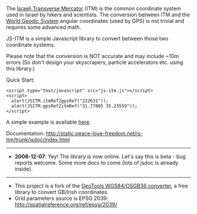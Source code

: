 The [Israeli Transverse Mercator](http://en.wikipedia.org/wiki/Israeli_Transverse_Mercator) (ITM) is the common coordinate system used in Israel by hikers and scientists.  The conversion between ITM and the [World Geodic System](http://en.wikipedia.org/wiki/WGS84) angular coordinates (used by GPS) is not trivial and requires some advanced math.

JS-ITM is a simple Javascript library to convert between those two coordinate systems.

Please note that the conversion is NOT accurate and may include ~10m errors (So don't design your skyscrapers, particle accelerators etc. using this library.)

Quick Start:
```
<script type="text/javascript" src="js-itm.js"></script>
<script>
  alert(JSITM.itmRef2gpsRef("222631"));
  alert(JSITM.gpsRef2itmRef("31.77805 35.23559"));
</script>
```


A simple example is available [here](http://static.peace-love-freedom.net/js-itm/trunk/examples/js-itm-example-1.html).

Documentation:  http://static.peace-love-freedom.net/js-itm/trunk/jsdoc/index.html


---


  * **2008-12-07**: Yey!  The library is now online.  Let's say this is beta - bug reports welcome.  Some more docs to come (lots of jsdoc is already inside).


---


  * This project is a fork of the [GeoTools WGS84/OSGB36 converter](http://www.nearby.org.uk/tests/GeoTools2.html), a free library to convert GB/Irish coordinates.
  * Grid parameters source is EPSG 2039: http://spatialreference.org/ref/epsg/2039/




